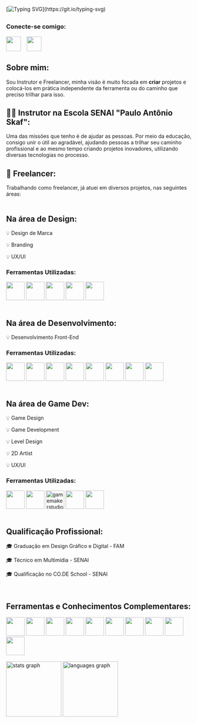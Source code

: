 [![Typing SVG](https://readme-typing-svg.demolab.com?font=Fira+Code&weight=700&size=32&duration=2000&pause=800&color=FFFFFF&background=FFFFFF00&vCenter=true&width=780&height=49&lines=Ol%C3%A1+%F0%9F%91%8B%2C+eu+sou+o+Vinicius!++;Sou+Designer%2C+Desenvolvedor+e+Game+Dev.)](https://git.io/typing-svg)
##

<h3 align="left">Conecte-se comigo:</h3>
<div>
  <a href="https://www.linkedin.com/in/viniciuszaneti/" style="display: inline-block;"><img src="https://cdn.jsdelivr.net/gh/devicons/devicon@latest/icons/linkedin/linkedin-original.svg" height="40" width="40"/></a>
  <span>&nbsp;&nbsp;</span>
  <a href="https://www.behance.net/viniciuszaneti" target="_blank" style="display: inline-block;"><img src="https://cdn.jsdelivr.net/gh/devicons/devicon@latest/icons/behance/behance-original.svg" height="40" width="40"/></a>
</div>

## Sobre mim:  

Sou Instrutor e Freelancer, minha visão é muito focada em **criar** projetos e colocá-los em prática independente da ferramenta ou do caminho que preciso trilhar para isso.


<h2 align= "left"> 🧑‍🏫 Instrutor na Escola SENAI "Paulo Antônio Skaf":</h2>
Uma das missões que tenho é de ajudar as pessoas. Por meio da educação, consigo unir o útil ao agradável, ajudando pessoas a trilhar seu caminho profissional e ao mesmo tempo criando projetos inovadores, utilizando diversas tecnologias no processo.

<h2 align="left"> 🚀 Freelancer:</h2>
Trabalhando como freelancer, já atuei em diversos projetos, nas seguintes áreas: 

</br>
</br>

## Na área de Design:
<p align="left">
  
 💡 Design de Marca 
  
 💡 Branding
 
 💡 UX/UI
 </p> 
<div>
<h3 align="left">Ferramentas Utilizadas:</h3>
  <img src="https://cdn.jsdelivr.net/gh/devicons/devicon@latest/icons/figma/figma-original.svg" height="50" width="50" />
  <img src="https://cdn.jsdelivr.net/gh/devicons/devicon@latest/icons/illustrator/illustrator-plain.svg" height="50" width="50" />
  <img src="https://cdn.jsdelivr.net/gh/devicons/devicon@latest/icons/photoshop/photoshop-original.svg" height="50" width="50" />
  <img src="https://cdn.jsdelivr.net/gh/devicons/devicon@latest/icons/aftereffects/aftereffects-original.svg" height="50" width="50" />
  <img src="https://cdn.jsdelivr.net/gh/devicons/devicon@latest/icons/premierepro/premierepro-original.svg" height="50" width="50" />
</div> 

</br>

## Na área de Desenvolvimento: 
<p align= "left">
 💡 Desenvolvimento Front-End
</p>

<div>
<h3 align="left">Ferramentas Utilizadas:</h3>
  <div>
  <img src="https://cdn.jsdelivr.net/gh/devicons/devicon@latest/icons/vscode/vscode-original.svg" height="50" width="50" />
  <img src="https://cdn.jsdelivr.net/gh/devicons/devicon@latest/icons/html5/html5-original.svg" height="50" width="50"/>          
  <img src="https://cdn.jsdelivr.net/gh/devicons/devicon@latest/icons/css3/css3-original.svg" height="50" width="50"/>          
  <img src="https://cdn.jsdelivr.net/gh/devicons/devicon/icons/javascript/javascript-original.svg" height="50" width="50"/>
  <img src="https://cdn.jsdelivr.net/gh/devicons/devicon/icons/typescript/typescript-original.svg" height="50" width="50"/>     
  <img src="https://cdn.jsdelivr.net/gh/devicons/devicon/icons/react/react-original.svg" height="50" width="50"/>
  <img src="https://cdn.jsdelivr.net/gh/devicons/devicon@latest/icons/bootstrap/bootstrap-original.svg" height="50" width="50" />
  <img src="https://cdn.jsdelivr.net/gh/devicons/devicon@latest/icons/git/git-original.svg" height="50" width="50" />
</div>
  
</br>

## Na área de Game Dev: 
<p align= "left">
  
💡 Game Design
 
💡 Game Development
 
💡 Level Design
 
💡 2D Artist
 
💡 UX/UI
</p>

<div align="left">  
  <h3 align="left">Ferramentas Utilizadas:</h3>
  <img src="https://cdn.jsdelivr.net/gh/devicons/devicon@latest/icons/visualstudio/visualstudio-original.svg" height="50" width="50" />
  <img src="https://cdn.jsdelivr.net/gh/devicons/devicon@latest/icons/csharp/csharp-original.svg" height="50" width="50" />
  <img src="https://skillicons.dev/icons?i=gamemakerstudio" alt="gamemakerstudio logo" height="50" width="50"  />
  <img src="https://cdn.jsdelivr.net/gh/devicons/devicon@latest/icons/unity/unity-original.svg" height="50" width="50" />
  <img src="https://cdn.jsdelivr.net/gh/devicons/devicon@latest/icons/git/git-original.svg" height="50" width="50" />
</div>

</br>

## Qualificação Profissional:
<p align="left"> 🎓 Graduação em Design Gráfico e Digital - FAM </p>
<p align="left"> 🎓 Técnico em Multimídia - SENAI </p>
<p align="left"> 🎓 Qualificação no CO.DE School - SENAI </p>

</br>

## Ferramentas e Conhecimentos Complementares:
<img src="https://cdn.jsdelivr.net/gh/devicons/devicon@latest/icons/azure/azure-original.svg"  height="50" width="50" />
<img src="https://cdn.jsdelivr.net/gh/devicons/devicon@latest/icons/intellij/intellij-original.svg"  height="50" width="50" />
<img src="https://cdn.jsdelivr.net/gh/devicons/devicon@latest/icons/java/java-original.svg"  height="50" width="50" />
<img src="https://cdn.jsdelivr.net/gh/devicons/devicon@latest/icons/kotlin/kotlin-original.svg"  height="50" width="50" />
<img src="https://cdn.jsdelivr.net/gh/devicons/devicon@latest/icons/spring/spring-original.svg"  height="50" width="50" />
<img src="https://cdn.jsdelivr.net/gh/devicons/devicon@latest/icons/nodejs/nodejs-plain-wordmark.svg"  height="50" width="50" />
<img src="https://cdn.jsdelivr.net/gh/devicons/devicon@latest/icons/mysql/mysql-original-wordmark.svg"  height="50" width="50" />
<img src="https://cdn.jsdelivr.net/gh/devicons/devicon@latest/icons/microsoftsqlserver/microsoftsqlserver-plain-wordmark.svg"  height="50" width="50" />
<img src="https://cdn.jsdelivr.net/gh/devicons/devicon@latest/icons/postman/postman-original.svg"  height="50" width="50" />
<img src="https://cdn.jsdelivr.net/gh/devicons/devicon@latest/icons/insomnia/insomnia-original.svg"  height="50" width="50" />

</br>
</br>

<div align="left">
  <img src="https://github-readme-stats.vercel.app/api?username=Vinicius-Zaneti&hide_title=false&hide_rank=false&show_icons=true&include_all_commits=true&count_private=true&disable_animations=false&theme=midnight-purple&locale=en&hide_border=false&order=1" height="150" alt="stats graph"  />
  <img src="https://github-readme-stats.vercel.app/api/top-langs?username=Vinicius-Zaneti&locale=en&hide_title=false&layout=compact&card_width=320&langs_count=6&theme=midnight-purple&hide_border=false&order=2" height="150" alt="languages graph"  />
</div>

